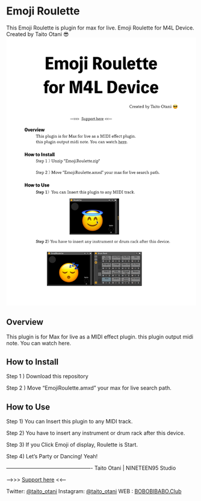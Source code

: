 # Emoji Roulette
  This Emoji Roulette is plugin for max for live.
  Emoji Roulette for M4L Device. Created by Taito Otani 😎 
  <img src="readme.pdf" alt="エビフライトライアングル" title="サンプル">

## Overview
  This plugin is for Max for live as a MIDI effect plugin. 
  this plugin output midi note. You can watch here.

## How to Install
  Step 1 ) Download this repository

  Step 2 ) Move “EmojiRoulette.amxd” your max for live search path.

## How to Use
  Step 1)  You can Insert this plugin to any MIDI track.
  
  Step 2) You have to insert any instrument or drum rack after this device.

  Step 3) If you Click Emoji of display, Roulette is Start.

  Step 4) Let’s Party or Dancing! Yeah!

————————————————-
Taito Otani  | NINETEEN95 Studio

  —>>>  [Support here](https://paypal.me/taitootani?locale.x=ja_JP) <<—

  Twitter: [@taito_otani](https://twitter.com/taito_otani)
  Instagram: [@taito_otani](https://www.instagram.com/taito_otani/)
  WEB : [BOBOBIBABO.Club](http://bobobibabo.club/)
